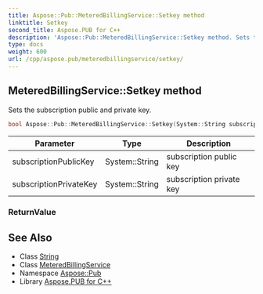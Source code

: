 ```yaml
---
title: Aspose::Pub::MeteredBillingService::Setkey method
linktitle: Setkey
second_title: Aspose.PUB for C++
description: 'Aspose::Pub::MeteredBillingService::Setkey method. Sets the subscription public and private key in C++.'
type: docs
weight: 600
url: /cpp/aspose.pub/meteredbillingservice/setkey/
---
```

## MeteredBillingService::Setkey method


Sets the subscription public and private key.

```cpp
bool Aspose::Pub::MeteredBillingService::Setkey(System::String subscriptionPublicKey, System::String subscriptionPrivateKey)
```


| Parameter | Type | Description |
| --- | --- | --- |
| subscriptionPublicKey | System::String | subscription public key |
| subscriptionPrivateKey | System::String | subscription private key |

### ReturnValue



## See Also

* Class [String](../../../system/string/)
* Class [MeteredBillingService](../)
* Namespace [Aspose::Pub](../../)
* Library [Aspose.PUB for C++](../../../)
